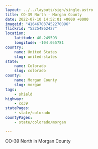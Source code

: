 ```yaml
---
layout: ../../layouts/sign/single.astro
title: CO-39 North - Morgan County
date: 2022-07-10 14:52:01 +0000 +0000
imageid: "416467037452270096"
flickrid: "52254862427"
location:
    latitude: 40.249593
    longitude: -104.055781
country:
    name: United States
    slug: united-states
state:
    name: Colorado
    slug: colorado
county:
    name: Morgan County
    slug: morgan
tags:
    - shield
highway:
    - co39
statePages:
    - state/colorado
countyPages:
    - state/colorado/morgan

---
```

CO-39 North in Morgan County